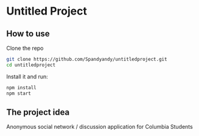 # Untitled Project

## How to use

Clone the repo

```sh
git clone https://github.com/Spandyandy/untitledproject.git
cd untitledproject
```

Install it and run:

```sh
npm install
npm start
```

## The project idea

Anonymous social network / discussion application for Columbia Students
